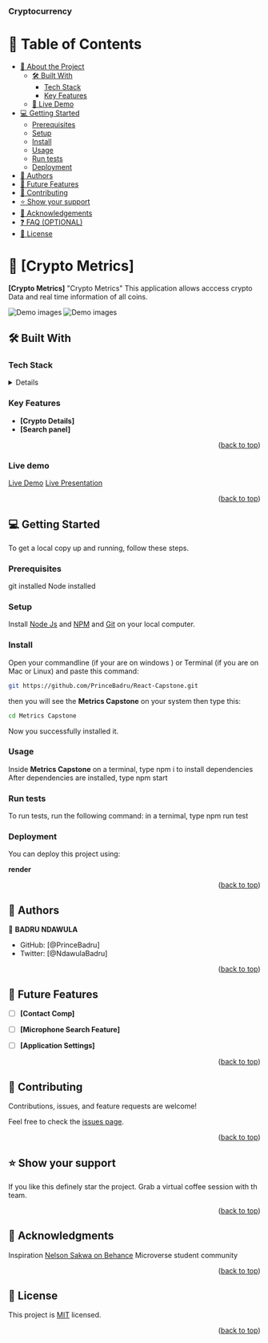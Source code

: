 <a name="readme-top"></a>

  <h3><b>Cryptocurrency</b></h3>

</div>

# 📗 Table of Contents

- [📖 About the Project](#about-project)
  - [🛠 Built With](#built-with)
    - [Tech Stack](#tech-stack)
    - [Key Features](#key-features)
  - [🚀 Live Demo](#live-demo)
- [💻 Getting Started](#getting-started)
  - [Prerequisites](#prerequisites)
  - [Setup](#setup)
  - [Install](#install)
  - [Usage](#usage)
  - [Run tests](#run-tests)
  - [Deployment](#deployment)
- [👥 Authors](#authors)
- [🔭 Future Features](#future-features)
- [🤝 Contributing](#contributing)
- [⭐️ Show your support](#support)
- [🙏 Acknowledgements](#acknowledgements)
- [❓ FAQ (OPTIONAL)](#faq)
- [📝 License](#license)

# 📖 [Crypto Metrics] <a name="about-project"></a>

**[Crypto Metrics]** "Crypto Metrics" This application allows acccess crypto Data and real time information of all coins.

![Demo images](./public/Screenshot%20(37).png)
![Demo images](./public/Screenshot%20(38).png)




## 🛠 Built With <a name="built-with"></a>

### Tech Stack <a name="tech-stack"></a>

<details>
  <ul>
    <li><a href="https://react.dev/">React.js</a></li>
    <li><a href="https://www.w3schools.com/html/">HTML</a></li>
    <li><a href="https://www.w3schools.com/css/">CSS</a></li>
    <li><a href="https://www.w3schools.com/js/">JS</a></li>
  </ul>
</details>

<!-- Features -->

### Key Features <a name="key-features"></a>

- **[Crypto Details]**
- **[Search panel]**


<p align="right">(<a href="#readme-top">back to top</a>)</p>

### Live demo <a name="live-demo"></a>

[Live Demo](#https://princebadru.github.io/React-Capstone/)
[Live Presentation](https://www.loom.com/share/7fb9baa8bf5c4606b047c9bfc06ea247?sid=e139823a-3131-453f-9625-1f90deb6d09f)



<p align="right">(<a href="#readme-top">back to top</a>)</p>

## 💻 Getting Started <a name="getting-started"></a>

To get a local copy up and running, follow these steps.

### Prerequisites

git installed
Node installed

### Setup

Install [Node Js](https://nodejs.org/en) and [NPM](https://docs.npmjs.com/cli/v6/commands/npm-install) and [Git](https://git-scm.com/downloads) on your local computer.

### Install

Open your commandline (if your are on windows ) or Terminal (if you are on Mac or Linux) and paste this command:

```sh
git https://github.com/PrinceBadru/React-Capstone.git
```

then you will see the **Metrics Capstone** on your system then type this:

```sh
cd Metrics Capstone
```

Now you successfully installed it.

### Usage

Inside **Metrics Capstone** on a terminal, type npm i to install dependencies
After dependencies are installed, type npm start

### Run tests

To run tests, run the following command:
in a ternimal, type npm run test

### Deployment

You can deploy this project using:

**render**


<p align="right">(<a href="#readme-top">back to top</a>)</p>

<!-- AUTHORS -->

## 👥 Authors <a name="authors"></a>

👤 **BADRU NDAWULA**

- GitHub: [@PrinceBadru]
- Twitter: [@NdawulaBadru]

<p align="right">(<a href="#readme-top">back to top</a>)</p>


## 🔭 Future Features <a name="future-features"></a>

- [ ] **[Contact Comp]**
- [ ] **[Microphone Search Feature]**
- [ ] **[Application Settings]**


<p align="right">(<a href="#readme-top">back to top</a>)</p>

<!-- CONTRIBUTING -->

## 🤝 Contributing <a name="contributing"></a>

Contributions, issues, and feature requests are welcome!

Feel free to check the [issues page](https://github.com/PrinceBadru/React-Capstone/issues).

<p align="right">(<a href="#readme-top">back to top</a>)</p>

<!-- SUPPORT -->

## ⭐️ Show your support <a name="support"></a>

If you like this definely star the project. Grab a virtual coffee session with th team.

<p align="right">(<a href="#readme-top">back to top</a>)</p>

<!-- ACKNOWLEDGEMENTS -->

## 🙏 Acknowledgments <a name="acknowledgements"></a>

Inspiration [Nelson Sakwa on Behance](https://www.behance.net/sakwadesignstudio)
Microverse student community

<p align="right">(<a href="#readme-top">back to top</a>)</p>

<!-- LICENSE -->

## 📝 License <a name="license"></a>

This project is [MIT](./LICENSE) licensed.

<p align="right">(<a href="#readme-top">back to top</a>)</p>
